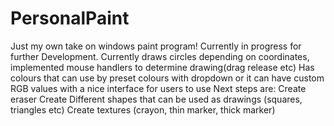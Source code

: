 # PersonalPaint
Just my own take on windows paint program!
Currently in progress for further Development.
Currently draws circles depending on coordinates, implemented mouse handlers to determine drawing(drag release etc)
Has colours that can use by preset colours with dropdown or it can have custom RGB values with a nice interface for users to use
Next steps are:
Create eraser
Create Different shapes that can be used as drawings (squares, triangles etc)
Create textures (crayon, thin marker, thick marker)
